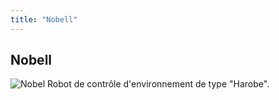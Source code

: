 ```yaml
---
title: "Nobell"
---
```


Nobell
------


![Nobel](/images/stories/saga/gnoreconguista/persos/nobel.png)
Robot de contrôle d'environnement de type "Harobe".


